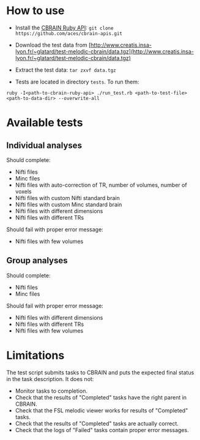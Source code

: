 # How to use

* Install the [CBRAIN Ruby API](https://github.com/aces/cbrain-apis): `git clone https://github.com/aces/cbrain-apis.git`

* Download the test data from [http://www.creatis.insa-lyon.fr/~glatard/test-melodic-cbrain/data.tgz](http://www.creatis.insa-lyon.fr/~glatard/test-melodic-cbrain/data.tgz)

* Extract the test data: `tar zxvf data.tgz`

* Tests are located in directory `tests`. To run them:

`ruby -I<path-to-cbrain-ruby-api> ./run_test.rb <path-to-test-file> <path-to-data-dir> --overwrite-all`

# Available tests

## Individual analyses

Should complete: 
* Nifti files
* Minc files
* Nifti files with auto-correction of TR, number of volumes, number of voxels
* Nifti files with custom Nifti standard brain
* Nifti files with custom Minc standard brain
* Nifti files with different dimensions
* Nifti files with different TRs

Should fail with proper error message:
* Nifti files with few volumes

## Group analyses

Should complete: 
* Nifti files
* Minc files

Should fail with proper error message: 
* Nifti files with different dimensions
* Nifti files with different TRs
* Nifti files with few volumes


# Limitations

The test script submits tasks to CBRAIN and puts the expected final status in the task description. It does not:

* Monitor tasks to completion.
* Check that the results of "Completed" tasks have the right parent in CBRAIN.
* Check that the FSL melodic viewer works for results of "Completed" tasks.
* Check that the results of "Completed" tasks are actually correct.
* Check that the logs of "Failed" tasks contain proper error messages.
